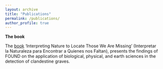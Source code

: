 ```yaml
---
layout: archive
title: "Publications"
permalink: /publications/
author_profile: true
---
```


**The book**

The [book](https://www.centrogeo.org.mx/cgeo_archivo/240926_libro-interpretar-la-naturaleza.pdf) ‘Interpreting Nature to Locate Those We Are Missing’ (Interpretar la Naturaleza para Encontrar a Quienes nos Faltan), presents the findings of FOUND on the application of biological, physical, and earth sciences in the detection of clandestine graves.


